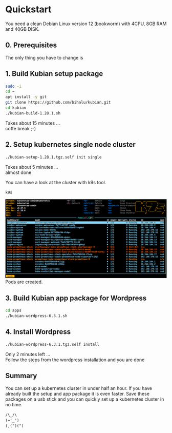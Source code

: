 # Quickstart
You need a clean Debian Linux version 12 (bookworm) with 4CPU, 8GB RAM and 40GB DISK.

## 0. Prerequisites
The only thing you have to change is 

## 1. Build Kubian setup package
```bash
sudo -i
cd ~
apt install -y git
git clone https://github.com/bihalu/kubian.git
cd kubian
./kubian-build-1.28.1.sh
```
Takes about 15 minutes ...  
coffe break ;-)

## 2. Setup kubernetes single node cluster 
```bash
./kubian-setup-1.28.1.tgz.self init single
```
Takes about 5 minutes ...  
almost done   

You can have a look at the cluster with k9s tool.  

```bash
k9s
```

![k9s screenshot](k9s.png)
Pods are created.  
 
## 3. Build Kubian app package for Wordpress 
```bash
cd apps
./kubian-wordpress-6.3.1.sh
```

## 4. Install Wordpress 
```bash
./kubian-wordpress-6.3.1.tgz.self install
```
Only 2 minutes left ...  
Follow the steps from the wordpress installation and you are done  

## Summary
You can set up a kubernetes cluster in under half an hour. If you have already built the setup and app package it is even faster. Save these packages on a usb stick and you can quickly set up a kubernetes cluster in no time.  

``/\_/\``  
``(='_')``   
``(,(")(")`` 
